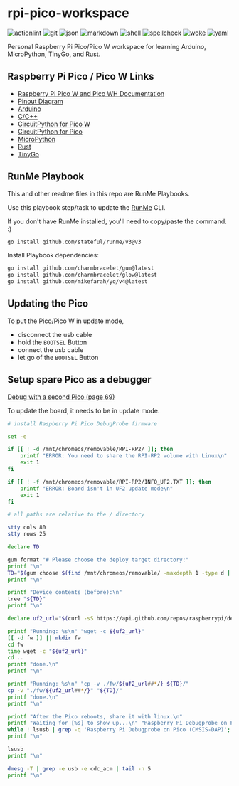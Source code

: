 # rpi-pico-workspace

[![actionlint](https://github.com/vpayno/rpi-pico-workspace/actions/workflows/gh-actions.yaml/badge.svg?branch=main)](https://github.com/vpayno/rpi-pico-workspace/actions/workflows/gh-actions.yaml)
[![git](https://github.com/vpayno/rpi-pico-workspace/actions/workflows/git.yaml/badge.svg?branch=main)](https://github.com/vpayno/rpi-pico-workspace/actions/workflows/git.yaml)
[![json](https://github.com/vpayno/rpi-pico-workspace/actions/workflows/json.yaml/badge.svg?branch=main)](https://github.com/vpayno/rpi-pico-workspace/actions/workflows/json.yaml)
[![markdown](https://github.com/vpayno/rpi-pico-workspace/actions/workflows/markdown.yaml/badge.svg?branch=main)](https://github.com/vpayno/rpi-pico-workspace/actions/workflows/markdown.yaml)
[![shell](https://github.com/vpayno/rpi-pico-workspace/actions/workflows/shell.yaml/badge.svg?branch=main)](https://github.com/vpayno/rpi-pico-workspace/actions/workflows/shell.yaml)
[![spellcheck](https://github.com/vpayno/rpi-pico-workspace/actions/workflows/spellcheck.yaml/badge.svg?branch=main)](https://github.com/vpayno/rpi-pico-workspace/actions/workflows/spellcheck.yaml)
[![woke](https://github.com/vpayno/rpi-pico-workspace/actions/workflows/woke.yaml/badge.svg?branch=main)](https://github.com/vpayno/rpi-pico-workspace/actions/workflows/woke.yaml)
[![yaml](https://github.com/vpayno/rpi-pico-workspace/actions/workflows/yaml.yaml/badge.svg?branch=main)](https://github.com/vpayno/rpi-pico-workspace/actions/workflows/yaml.yaml)

Personal Raspberry Pi Pico/Pico W workspace for learning Arduino, MicroPython, TinyGo, and Rust.

## Raspberry Pi Pico / Pico W Links

- [Raspberry Pi Pico W and Pico WH Documentation](https://www.raspberrypi.com/documentation/microcontrollers/raspberry-pi-pico.html)
- [Pinout Diagram](https://datasheets.raspberrypi.com/pico/Pico-R3-A4-Pinout.pdf)
- [Arduino](https://arduino-pico.readthedocs.io/en/latest/)
- [C/C++](https://www.raspberrypi.com/documentation/microcontrollers/c_sdk.html)
- [CircuitPython for Pico W](https://circuitpython.org/board/raspberry_pi_pico_w/)
- [CircuitPython for Pico](https://circuitpython.org/board/raspberry_pi_pico/)
- [MicroPython](https://projects.raspberrypi.org/en/projects/getting-started-with-the-pico)
- [Rust](https://crates.io/crates/rp-pico)
- [TinyGo](https://tinygo.org/docs/reference/microcontrollers/pico/)

## RunMe Playbook

This and other readme files in this repo are RunMe Playbooks.

Use this playbook step/task to update the [RunMe](https://runme.dev) CLI.

If you don't have RunMe installed, you'll need to copy/paste the command. :)

```bash { background=false category=runme closeTerminalOnSuccess=true excludeFromRunAll=true interactive=true interpreter=bash name=runme-install-cli promptEnv=true terminalRows=10 }
go install github.com/stateful/runme/v3@v3
```

Install Playbook dependencies:

```bash { background=false category=runme closeTerminalOnSuccess=true excludeFromRunAll=true interactive=true interpreter=bash name=runme-install-deps promptEnv=true terminalRows=10 }
go install github.com/charmbracelet/gum@latest
go install github.com/charmbracelet/glow@latest
go install github.com/mikefarah/yq/v4@latest
```

## Updating the Pico

To put the Pico/Pico W in update mode,

- disconnect the usb cable
- hold the `BOOTSEL` Button
- connect the usb cable
- let go of the `BOOTSEL` Button

## Setup spare Pico as a debugger

[Debug with a second Pico (page 69)](https://datasheets.raspberrypi.com/pico/getting-started-with-pico.pdf)

To update the board, it needs to be in update mode.

```bash { background=false category=setup-debugger-fw closeTerminalOnSuccess=true excludeFromRunAll=true interactive=true interpreter=bash name=pico-install-debugprobe promptEnv=true terminalRows=25 }
# install Raspberry Pi Pico DebugProbe firmware

set -e

if [[ ! -d /mnt/chromeos/removable/RPI-RP2/ ]]; then
    printf "ERROR: You need to share the RPI-RP2 volume with Linux\n"
    exit 1
fi

if [[ ! -f /mnt/chromeos/removable/RPI-RP2/INFO_UF2.TXT ]]; then
    printf "ERROR: Board isn't in UF2 update mode\n"
    exit 1
fi

# all paths are relative to the / directory

stty cols 80
stty rows 25

declare TD

gum format "# Please choose the deploy target directory:"
printf "\n"
TD="$(gum choose $(find /mnt/chromeos/removable/ -maxdepth 1 -type d | grep -v -E '^/mnt/chromeos/removable/$'))"
printf "\n"

printf "Device contents (before):\n"
tree "${TD}"
printf "\n"

declare uf2_url="$(curl -sS https://api.github.com/repos/raspberrypi/debugprobe/releases/latest | jq -r '.assets[].browser_download_url | match(".*/debugprobe_on_pico.uf2").string')"

printf "Running: %s\n" "wget -c ${uf2_url}"
[[ -d fw ]] || mkdir fw
cd fw
time wget -c "${uf2_url}"
cd ..
printf "done.\n"
printf "\n"

printf "Running: %s\n" "cp -v ./fw/${uf2_url##*/} ${TD}/"
cp -v "./fw/${uf2_url##*/}" "${TD}/"
printf "done.\n"
printf "\n"

printf "After the Pico reboots, share it with linux.\n"
printf "Waiting for [%s] to show up...\n" "Raspberry Pi Debugprobe on Pico (CMSIS-DAP)"
while ! lsusb | grep -q 'Raspberry Pi Debugprobe on Pico (CMSIS-DAP)'; do sleep 1s; done
printf "\n"

lsusb
printf "\n"

dmesg -T | grep -e usb -e cdc_acm | tail -n 5
printf "\n"
```
